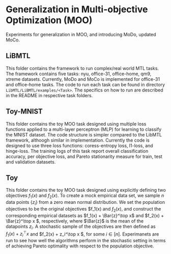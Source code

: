 # Generalization in Multi-objective Optimization (MOO)

Experiments for generalization in MOO, and introducing MoDo, updated MoCo.

## LiBMTL

This folder contains the framework to run complex/real world MTL tasks. The framework contains five tasks: nyu, office-31, office-home, qm9, xtreme datasets. Currently, MoDo and MoCo is implemented for office-31 and office-home tasks. The code to run each task can be found in directory `LibMTL/LiBMTL/examples/<Task>`. The specifics on how to run are described in the README in respective task folders. 

## Toy-MNIST

This folder contains the toy MOO task designed using multiple loss functions applied to a multi-layer perceptron (MLP) for learning to classify the MNIST dataset. The code structure is simpler compared to the LibMTL framework, althoogh similar in implementation. Currently the code is designed to use three loss functions: coress-entropy loss, l1-loss, and hinge-loss. The training logs of this task report overall classification accuracy, per objective loss, and Pareto stationarity measure for train, test and validation datasets.

## Toy

This folder contains the toy MOO task designed using explicitly defining two objectives $f_1(x)$ and $f_2(x)$. To create a mock empirical data set, we sample $n$ data points $\{z_i\}$ from a zero mean normal distribution. We set the population objectives to be the original objectives $f_1(x) and $f_2(x)$, and construct the corresponding empirical datasets as $f_1(x) +  \Bar{z}^\top x$ and $f_2(x) + \Bar{z}^\top x $, respectively, where $\Bar{z}$ is the mean of the datapoints $z_i$. A stochastic sample of the objectives are then defined as $f_1(x) +  z_i^\top x$ and $f_2(x) + z_i^\top x $, for some $i\in[n]$. Experimanets are run to see how well the algorithms perform in the stochastic setting in terms of achieving Pareto optimality with respect to the population objective.

